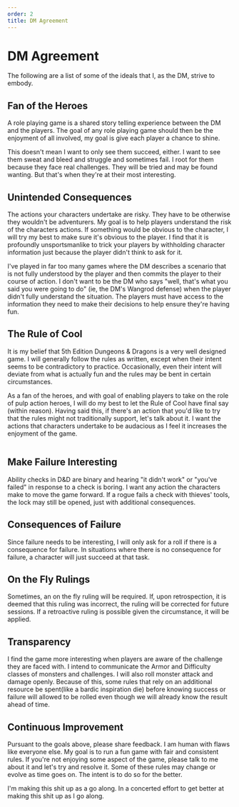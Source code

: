 ```yaml
---
order: 2
title: DM Agreement
---
```


# DM Agreement

The following are a list of some of the ideals that I, as the DM, strive to embody.

## Fan of the Heroes

A role playing game is a shared story telling experience between the DM and the players. The goal of any role playing game should then be the enjoyment of all involved, my goal is give each player a chance to shine.

This doesn't mean I want to only see them succeed, either. I want to see them sweat and bleed and struggle and sometimes fail. I root for them because they face real challenges. They will be tried and may be found wanting. But that's when they're at their most interesting.

## Unintended Consequences

The actions your characters undertake are risky. They have to be otherwise they wouldn't be adventurers. My goal is to help players understand the risk of the characters actions. If something would be obvious to the character, I will try my best to make sure it's obvious to the player. I find that it is profoundly unsportsmanlike to trick your players by withholding character information just because the player didn't think to ask for it.

I've played in far too many games where the DM describes a scenario that is not fully understood by the player and then commits the player to their course of action. I don't want to be the DM who says "well, that's what you said you were going to do" (ie, the DM's Wangrod defense) when the player didn't fully understand the situation. The players must have access to the information they need to make their decisions to help ensure they're having fun.

## The Rule of Cool

It is my belief that 5th Edition Dungeons & Dragons is a very well designed game. I will generally follow the rules as written, except when their intent seems to be contradictory to practice. Occasionally, even their intent will deviate from what is actually fun and the rules may be bent in certain circumstances.

As a fan of the heroes, and with goal of enabling players to take on the role of pulp action heroes, I will do my best to let the Rule of Cool have final say (within reason). Having said this, if there's an action that you'd like to try that the rules might not traditionally support, let's talk about it. I want the actions that characters undertake to be audacious as I feel it increases the enjoyment of the game.

```
```

## Make Failure Interesting

Ability checks in D&D are binary and hearing "it didn't work" or "you've failed" in response to a check is boring. I want any action the characters make to move the game forward. If a rogue fails a check with thieves' tools, the lock may still be opened, just with additional consequences.

## Consequences of Failure

Since failure needs to be interesting, I will only ask for a roll if there is a consequence for failure. In situations where there is no consequence for failure, a character will just succeed at that task.

## On the Fly Rulings

Sometimes, an on the fly ruling will be required. If, upon retrospection, it is deemed that this ruling was incorrect, the ruling will be corrected for future sessions. If a retroactive ruling is possible given the circumstance, it will be applied.

## Transparency

I find the game more interesting when players are aware of the challenge they are faced with. I intend to communicate the Armor and Difficulty classes of monsters and challenges. I will also roll monster attack and damage openly. Because of this, some rules that rely on an additional resource be spent(like a bardic inspiration die) before knowing success or failure will allowed to be rolled even though we will already know the result ahead of time.

## Continuous Improvement

Pursuant to the goals above, please share feedback. I am human with flaws like everyone else. My goal is to run a fun game with fair and consistent rules. If you're not enjoying some aspect of the game, please talk to me about it and let's try and resolve it. Some of these rules may change or evolve as time goes on. The intent is to do so for the better.

I'm making this shit up as a go along. In a concerted effort to get better at making this shit up as I go along.
